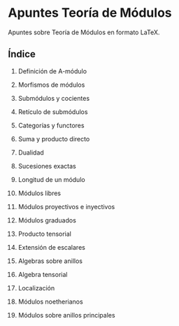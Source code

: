 # Apuntes Teoría de Módulos

Apuntes sobre Teoría de Módulos en formato LaTeX.

## Índice

1. Definición de A-módulo

2. Morfismos de módulos

3. Submódulos y cocientes

4. Retículo de submódulos

5. Categorías y functores

6. Suma y producto directo

7. Dualidad

8. Sucesiones exactas

9. Longitud de un módulo

10. Módulos libres

11. Módulos proyectivos e inyectivos

12. Módulos graduados

13. Producto tensorial

14. Extensión de escalares

15. Algebras sobre anillos

16. Algebra tensorial

17. Localización

18. Módulos noetherianos

19. Módulos sobre anillos principales

